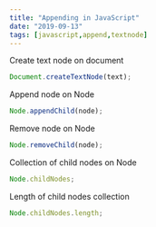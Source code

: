 ```yaml
---
title: "Appending in JavaScript"
date: "2019-09-13"
tags: [javascript,append,textnode]
---
```


Create text node on document
```javascript
Document.createTextNode(text);
```
Append node on Node
```javascript
Node.appendChild(node);
```
Remove node on Node
```javascript
Node.removeChild(node);
```
Collection of child nodes on Node
```javascript
Node.childNodes;
```
Length of child nodes collection
```javascript
Node.childNodes.length;
```
